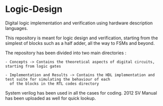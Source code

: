 # Logic-Design
Digital logic implementation and verification using hardware description languages.

This repository is meant for logic design and verification, starting from the simplest of blocks such as a half adder, all the way to FSMs and beyond.

The repository has been divided into two main directories :  

    - Concepts -> Contains the theoretical aspects of digital circuits, starting from logic gates
    
    - Implementation and Results -> Contains the HDL implementation and test suite for simulating the behaviour of each 
      of the blocks in the RTL codes directory

System verilog has been used in all the cases for coding. 2012 SV Manual has been uploaded as well for quick lookup.
